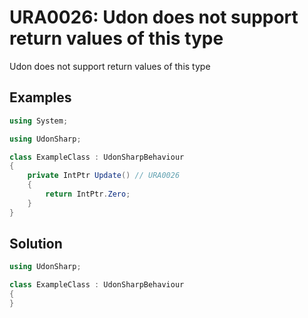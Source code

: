 # URA0026: Udon does not support return values of this type

Udon does not support return values of this type

## Examples

```csharp
using System;

using UdonSharp;

class ExampleClass : UdonSharpBehaviour
{
    private IntPtr Update() // URA0026
    {
        return IntPtr.Zero;
    }
}
```

## Solution

```csharp
using UdonSharp;

class ExampleClass : UdonSharpBehaviour
{
}
```
